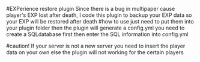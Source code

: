 #EXPerience restore plugin
Since there is a bug in multipaper cause player's EXP lost after death,
I code this plugin to backup your EXP data so your EXP will be restored 
after death
#how to use 
just need to put them into your plugin folder then the 
plugin will generate a config.yml you need to create a SQLdatabase first
then enter the SQL information into config.yml

#caution!
If your server is not a new server you need to insert the player 
data on your own else the plugin will not working for the certain players


